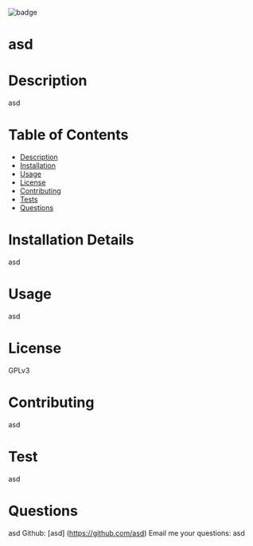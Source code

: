 
  
  ![badge](https://img.shields.io/badge/license-GPLv3-brightgreen)


  # asd


  
  # Description
  asd

  # Table of Contents
  - [Description](#description)
  - [Installation](#installation)
  - [Usage](#usage)
  - [License](#license)
  - [Contributing](#contribution)
  - [Tests](#test)
  - [Questions](#questions)

  # Installation Details
  asd

  # Usage
  asd

  # License 
  GPLv3

  # Contributing
  asd

  # Test
  asd

  # Questions
  asd
  Github: [asd] (https://github.com/asd)
  Email me your questions: asd
